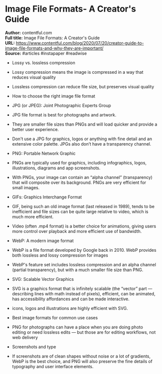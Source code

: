 # Image File Formats- A Creator's Guide

**Author:** contentful.com  
**Full title:** Image File Formats: A Creator's Guide  
**URL:** https://www.contentful.com/blog/2020/07/20/creator-guide-to-image-file-formats-and-why-they-are-important/  
**Source:** #articles #instapaper #readwise

- Lossy vs. lossless compression 
   
- Lossy compression means the image is compressed in a way that reduces visual quality 
   
- Lossless compression can reduce file size, but preserves visual quality 
   
- How to choose the right image file format 
   
- JPG (or JPEG): Joint Photographic Experts Group 
   
- JPG file format is best for photographs and artwork. 
   
- They are smaller file sizes than PNGs and will load quicker and provide a better user experience. 
   
- Don't use a JPG for graphics, logos or anything with fine detail and an extensive color palette. JPGs also don’t have a transparency channel. 
   
- PNG: Portable Network Graphic 
   
- PNGs are typically used for graphics, including infographics, logos, illustrations, diagrams and app screenshots. 
   
- With PNGs, your image can contain an “alpha channel” (transparency) that will composite over its background. PNGs are very efficient for small images. 
   
- GIFs: Graphics Interchange Format 
   
- GIF, being such an old image format (last released in 1989), tends to be inefficient and file sizes can be quite large relative to video, which is much more efficient. 
   
- Video (often .mp4 format) is a better choice for animations, giving users more control over playback and more efficient use of bandwidth. 
   
- WebP: A modern image format 
   
- WebP is a file format developed by Google back in 2010. WebP provides both lossless and lossy compression for images 
   
- WebP's feature set includes lossless compression and an alpha channel (partial transparency), but with a much smaller file size than PNG. 
   
- SVG: Scalable Vector Graphics 
   
- SVG is a graphics format that is infinitely scalable (the “vector” part — describing lines with math instead of pixels), efficient, can be animated, has accessibility affordances and can be made interactive. 
   
- icons, logos and illustrations are highly efficient with SVG. 
   
- Best image formats for common use cases 
   
- PNG for photographs can have a place when you are doing photo editing or need lossless edits — but those are for editing workflows, not web delivery 
   
- Screenshots and type 
   
- If screenshots are of clean shapes without noise or a lot of gradients, WebP is the best choice, and PNG will also preserve the fine details of typography and user interface elements. 
   
